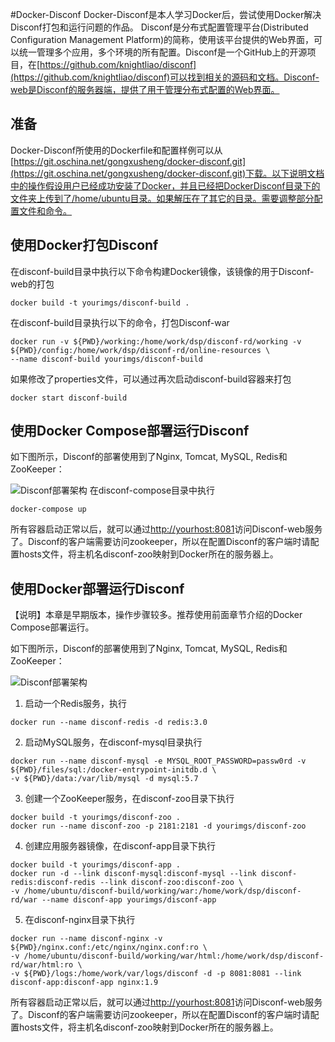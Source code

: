 #Docker-Disconf
Docker-Disconf是本人学习Docker后，尝试使用Docker解决Disconf打包和运行问题的作品。
Disconf是分布式配置管理平台(Distributed Configuration Management Platform)的简称，使用该平台提供的Web界面，可以统一管理多个应用，多个环境的所有配置。Disconf是一个GitHub上的开源项目，在[https://github.com/knightliao/disconf](https://github.com/knightliao/disconf)可以找到相关的源码和文档。Disconf-web是Disconf的服务器端，提供了用于管理分布式配置的Web界面。
## 准备
Docker-Disconf所使用的Dockerfile和配置样例可以从[https://git.oschina.net/gongxusheng/docker-disconf.git](https://git.oschina.net/gongxusheng/docker-disconf.git)下载。以下说明文档中的操作假设用户已经成功安装了Docker，并且已经把DockerDisconf目录下的文件夹上传到了/home/ubuntu目录。如果解压在了其它的目录。需要调整部分配置文件和命令。
## 使用Docker打包Disconf
在disconf-build目录中执行以下命令构建Docker镜像，该镜像的用于Disconf-web的打包
```
docker build -t yourimgs/disconf-build .
```
在disconf-build目录执行以下的命令，打包Disconf-war
```
docker run -v ${PWD}/working:/home/work/dsp/disconf-rd/working -v ${PWD}/config:/home/work/dsp/disconf-rd/online-resources \
--name disconf-build yourimgs/disconf-build
```
如果修改了properties文件，可以通过再次启动disconf-build容器来打包
```
docker start disconf-build
```
## 使用Docker Compose部署运行Disconf
如下图所示，Disconf的部署使用到了Nginx, Tomcat, MySQL, Redis和ZooKeeper：

![Disconf部署架构](http://git.oschina.net/uploads/images/2016/0127/125722_8de982ee_411046.png "Disconf部署架构")
在disconf-compose目录中执行
```
docker-compose up
```
所有容器启动正常以后，就可以通过[http://yourhost:8081](http://)访问Disconf-web服务了。Disconf的客户端需要访问zookeeper，所以在配置Disconf的客户端时请配置hosts文件，将主机名disconf-zoo映射到Docker所在的服务器上。
## 使用Docker部署运行Disconf
【说明】本章是早期版本，操作步骤较多。推荐使用前面章节介绍的Docker Compose部署运行。

如下图所示，Disconf的部署使用到了Nginx, Tomcat, MySQL, Redis和ZooKeeper：

![Disconf部署架构](http://git.oschina.net/uploads/images/2016/0127/125722_8de982ee_411046.png "Disconf部署架构")
1) 启动一个Redis服务，执行
```
docker run --name disconf-redis -d redis:3.0
```
2) 启动MySQL服务，在disconf-mysql目录执行
```
docker run --name disconf-mysql -e MYSQL_ROOT_PASSWORD=passw0rd -v ${PWD}/files/sql:/docker-entrypoint-initdb.d \
-v ${PWD}/data:/var/lib/mysql -d mysql:5.7
```
3) 创建一个ZooKeeper服务，在disconf-zoo目录下执行
```
docker build -t yourimgs/disconf-zoo .
docker run --name disconf-zoo -p 2181:2181 -d yourimgs/disconf-zoo
```
4) 创建应用服务器镜像，在disconf-app目录下执行
```
docker build -t yourimgs/disconf-app .
docker run -d --link disconf-mysql:disconf-mysql --link disconf-redis:disconf-redis --link disconf-zoo:disconf-zoo \
-v /home/ubuntu/disconf-build/working/war:/home/work/dsp/disconf-rd/war --name disconf-app yourimgs/disconf-app
```
5) 在disconf-nginx目录下执行
```
docker run --name disconf-nginx -v ${PWD}/nginx.conf:/etc/nginx/nginx.conf:ro \
-v /home/ubuntu/disconf-build/working/war/html:/home/work/dsp/disconf-rd/war/html:ro \
-v ${PWD}/logs:/home/work/var/logs/disconf -d -p 8081:8081 --link disconf-app:disconf-app nginx:1.9
```
所有容器启动正常以后，就可以通过[http://yourhost:8081](http://)访问Disconf-web服务了。Disconf的客户端需要访问zookeeper，所以在配置Disconf的客户端时请配置hosts文件，将主机名disconf-zoo映射到Docker所在的服务器上。